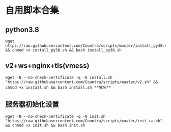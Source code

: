 # 自用脚本合集

## python3.8

```shell
wget https://raw.githubusercontent.com/Countra/scripts/master/install_py38.sh && chmod +x install_py38.sh && bash install_py38.sh
```

## v2+ws+nginx+tls(vmess)

```shell
wget -N --no-check-certificate -q -O install.sh "https://raw.githubusercontent.com/Countra/scripts/master/v2.sh" && chmod +x install.sh && bash install.sh **域名**
```

## 服务器初始化设置

```shell
wget -N --no-check-certificate -q -O init.sh "https://raw.githubusercontent.com/Countra/scripts/master/init_ra.sh" && chmod +x init.sh && bash init.sh
```
